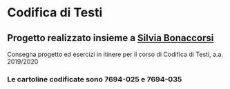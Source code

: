 <h1> Codifica di Testi </h1> 

 <h2> Progetto realizzato insieme a <a href="https://github.com/silviab98/CodificaTesti1920"> Silvia Bonaccorsi </a>  </h2>
<p>Consegna progetto ed esercizi in itinere per il corso di Codifica di Testi, a.a. 2019/2020</p>
<h3> Le cartoline codificate sono 7694-025 e 7694-035 </h3>
